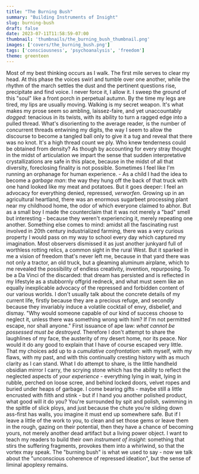 ```yaml
---
title: "The Burning Bush"
summary: "Building Instruments of Insight"
slug: burning-bush
draft: false
date: 2023-07-11T11:58:59-07:00
thumbnail: 'thumbnails/the_burning_bush_thumbnail.png'
images: ['covers/the_burning_bush.png']
tags: ['consciousness', 'psychoanalysis', 'freedom']
theme: greenteen
---
```


Most of my best thinking occurs as I walk. The first mile serves to clear my head. At this phase the voices swirl and tumble over one another, while the rhythm of the march settles the dust and the pertinent questions rise, precipitate and find voice. I never force it, I allow it. I sweep the ground of this "soul" like a front porch in perpetual autumn. By the time my legs are tired, my lips are usually moving. Walking is my secret weapon. It's what makes my prose seem so ambling, laissez-faire, and yet unaccountably *dogged*: tenacious in its twists, with its ability to turn a ragged edge into a pulled thread. What's disorienting to the average reader, is the number of concurrent threads entwining my digits, the way I seem to allow the discourse to become a tangled ball only to give it a tug and reveal that there was no knot. It's a high thread count we ply. Who knew tenderness could be obtained from density? As though by accounting for every stray thought in the midst of articulation we impart the sense that sudden interpretative crystallizations are safe in this place, because in the midst of all that diversity, foreclosing finality is not possible. Sometimes I feel like I'm running an orphanage for human experience. - As a child I had the idea to become a *garbage man*: the way they hung off the back of that truck with one hand looked like my meat and potatoes. But it goes deeper: I feel an advocacy for everything denied, repressed, *verworfen*. Growing up in an agricultural heartland, there was an enormous sugarbeet processing plant near my childhood home, the odor of which everyone claimed to abhor. But as a small boy I made the counterclaim that it was not merely a "bad" smell but interesting - because they weren't experiencing it, merely repeating one another. Something else comes to mind: amidst all the fascinating rust involved in 20th century industrialized farming, there was a very curious property I would pass on my way to school every day which captured my imagination. Most observers dismissed it as just another junkyard full of worthless rotting relics, a common sight in the rural West. But it sparked in me a vision of freedom that's never left me, because in that yard there was not only a tractor, an old truck, but a gleaming aluminum airplane, which to me revealed the possibility of endless creativity, invention, repurposing. To be a Da Vinci of the discarded: that dream has persisted and is reflected in my lifestyle as a stubbornly offgrid redneck, and what must seem like an equally inexplicable advocacy of the repressed and forbidden content of our various worlds. I don't usually talk about the concrete details of my current life, firstly because they are a precious refuge, and secondly because they invariably induce a volatile cocktail of envy, disbelief, and dismay. "Why would someone capable of our kind of success choose to neglect it, unless there was something wrong with him? If I'm not permitted escape, nor shall anyone." First issuance of ape law: *what cannot be possessed must be destroyed*. Therefore I don't attempt to share the laughlines of my face, the austerity of my desert home, nor its peace. Nor would it do any good to explain that I have of course escaped very little. That my choices add up to a *cumulative confrontation*: with myself, with my flaws, with my past, and with this continually cresting history with as much clarity as I can stand. What I do attempt to share, is the little handheld obsidian mirror I carry, the scrying stone which has the ability to reflect the neglected aspects of *your experience* - everything lying in wait, lying in rubble, perched on loose scree, and behind locked doors, velvet ropes and buried under heaps of garbage. I come bearing gifts - maybe still a little encrusted with filth and stink - but if I hand you another polished product, what good will it do you? You're surrounded by spit and polish, swimming in the spittle of slick ploys, and just because the chute you're sliding down ass-first has walls, you imagine it must end up somewhere safe. But if I leave a little of the work to you, to clean and set those gems or leave them in the rough, gazing on their potential, then they have a chance of becoming yours, not merely another dead artifact but a living power object. I want to teach my readers to build their own *instrument of insight*: something that stirs the suffering fragments, provokes them into a whirlwind, so that the vortex may speak. The "burning bush" is what we used to say - now we talk about the "unconscious coherence of repressed ideation", but the sense of liminal apoplexy remains.
